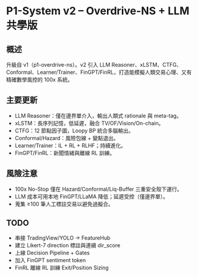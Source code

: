 # P1-System v2 – Overdrive-NS + LLM 共學版

## 概述
升級自 v1（p1-overdrive-ns）。v2 引入 LLM Reasoner、xLSTM、CTFG、Conformal、Learner/Trainer、FinGPT/FinRL，打造能模擬人類交易心理、又有精確數學風控的 100x 系統。

## 主要更新
- LLM Reasoner：僅在邊界單介入，輸出人類式 rationale 與 meta-tag。
- xLSTM：長序列記憶，低延遲，融合 TV/OF/Vision/On-chain。
- CTFG：12 節點因子圖，Loopy BP 統合多腦輸出。
- Conformal/Hazard：風險包線 + 變點退出。
- Learner/Trainer：IL + RL + RLHF；持續進化。
- FinGPT/FinRL：新聞情緒與離線 RL 訓練。

## 風險注意
- 100x No-Stop 僅在 Hazard/Conformal/Liq-Buffer 三重安全殼下運行。
- LLM 成本可用本地 FinGPT/LLaMA 降低；延遲受控（僅邊界單）。
- 蒐集 ≥100 筆人工標註交易以避免過擬合。

## TODO
- 串接 TradingView/YOLO → FeatureHub
- 建立 Likert-7 direction 標註與連續 dir_score
- 上線 Decision Pipeline + Gates
- 加入 FinGPT sentiment token
- FinRL 離線 RL 訓練 Exit/Position Sizing
